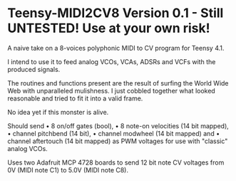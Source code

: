 # Teensy-MIDI2CV8 Version 0.1 - Still UNTESTED! Use at your own risk!
A naive take on a 8-voices polyphonic MIDI to CV program for Teensy 4.1. 

I intend to use it to feed analog VCOs, VCAs, ADSRs and VCFs with the produced signals.

The routines and functions present are the result of surfing the World Wide Web with unparalleled mulishness. I just cobbled together what looked reasonable and tried to fit it into a valid frame.

No idea yet if this monster is alive.

Should send
• 8 on/off gates (bool), 
• 8 note-on velocities (14 bit mapped), 
• channel pitchbend (14 bit), 
• channel modwheel (14 bit mapped) and 
• channel aftertouch (14 bit mapped) 
as PWM voltages for use with "classic" analog VCOs. 

Uses two Adafruit MCP 4728 boards to send 12 bit note CV voltages from 0V (MIDI note C1) to 5.0V (MIDI note C8).
